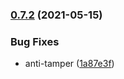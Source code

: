 
### [0.7.2](///compare/v0.7.1...v0.7.2) (2021-05-15)


### Bug Fixes

* anti-tamper ([1a87e3f](///commit/1a87e3fe50fffdfa1567224829cceea29fa38d20))
